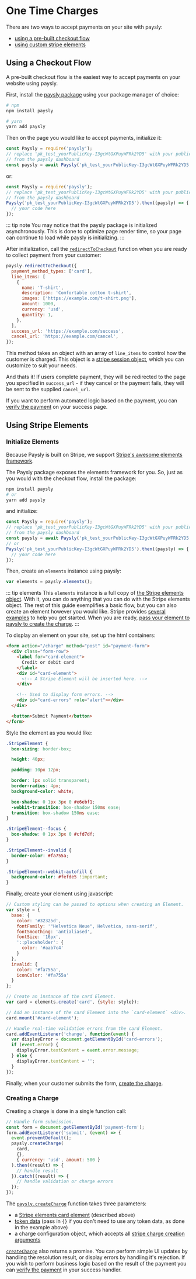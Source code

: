 # One Time Charges

There are two ways to accept payments on your site with paysly: 

* [using a pre-built checkout flow](#using-a-checkout-flow)
* [using custom stripe elements](#using-stripe-elements)

## Using a Checkout Flow

A pre-built checkout flow is the easiest way to accept payments on your website using paysly.

First, install the [paysly package]() using your package manager of choice:

```bash
# npm
npm install paysly
```

```bash
# yarn
yarn add paysly
```

Then on the page you would like to accept payments, initialize it:

```js
const Paysly = require('paysly');
// replace 'pk_test_yourPublicKey-I3gcWtGXPuyWFRk2YD5' with your public key
// from the paysly dashboard
const paysly = await Paysly('pk_test_yourPublicKey-I3gcWtGXPuyWFRk2YD5');
```

or: 
```js
const Paysly = require('paysly');
// replace 'pk_test_yourPublicKey-I3gcWtGXPuyWFRk2YD5' with your public key
// from the paysly dashboard
Paysly('pk_test_yourPublicKey-I3gcWtGXPuyWFRk2YD5').then((paysly) => {
  // your code here
});
```

::: tip note
You may notice that the paysly package is initialized asynchronously. This is done to optimize page render time, so your page can continue to load while paysly is initializing.
:::

After initialization, call the [`redirectToCheckout`](/api.html#paysly-redirecttocheckout) function when you are ready to collect payment from your customer:

```js
paysly.redirectToCheckout({
  payment_method_types: ['card'],
  line_items: [
    {
      name: 'T-shirt',
      description: 'Comfortable cotton t-shirt',
      images: ['https://example.com/t-shirt.png'],
      amount: 1000,
      currency: 'usd',
      quantity: 1,
    },
  ],
  success_url: 'https://example.com/success',
  cancel_url: 'https://example.com/cancel',
});
```

This method takes an object with an array of `line_items` to control how the customer is charged. This object is a [stripe session object](https://stripe.com/docs/api/checkout/sessions/create), which you can customize to suit your needs.

And thats it! If users complete payment, they will be redirected to the page you specified in `success_url` - if they cancel or the payment fails, they will be sent to the supplied `cancel_url`.

If you want to perform automated logic based on the payment, you can [verify the payment](/guides/verifying-a-payment.html#checkout) on your success page.

## Using Stripe Elements

### Initialize Elements

Because Paysly is built on Stripe, we support [Stripe's awesome elements framework](https://stripe.com/docs/stripe-js).

The Paysly package exposes the elements framework for you. So, just as you would with the checkout flow, install the package:

```bash
npm install paysly
# or
yarn add paysly
```
and initialize:
```js
const Paysly = require('paysly');
// replace 'pk_test_yourPublicKey-I3gcWtGXPuyWFRk2YD5' with your public key
// from the paysly dashboard
const paysly = await Paysly('pk_test_yourPublicKey-I3gcWtGXPuyWFRk2YD5');
// or
Paysly('pk_test_yourPublicKey-I3gcWtGXPuyWFRk2YD5').then((paysly) => {
  // your code here
});
```

Then, create an `elements` instance using paysly:

```js
var elements = paysly.elements();
```
::: tip elements
This `elements` instance is a full copy of [the Stripe elements object](https://stripe.com/docs/js/elements_object). With it, you can do anything that you can do with the Stripe elements object. The rest of this guide exemplifies a basic flow, but you can also create an element however you would like. Stripe provides [several examples](https://github.com/stripe/elements-examples) to help you get started. When you are ready, [pass your element to paysly to create the charge](/guides/one-time-charges.html#creating-a-charge).
:::

To display an element on your site, set up the html containers:
```html
<form action="/charge" method="post" id="payment-form">
  <div class="form-row">
    <label for="card-element">
      Credit or debit card
    </label>
    <div id="card-element">
      <!-- A Stripe Element will be inserted here. -->
    </div>

    <!-- Used to display form errors. -->
    <div id="card-errors" role="alert"></div>
  </div>

  <button>Submit Payment</button>
</form>
```

Style the element as you would like:
```css
.StripeElement {
  box-sizing: border-box;

  height: 40px;

  padding: 10px 12px;

  border: 1px solid transparent;
  border-radius: 4px;
  background-color: white;

  box-shadow: 0 1px 3px 0 #e6ebf1;
  -webkit-transition: box-shadow 150ms ease;
  transition: box-shadow 150ms ease;
}

.StripeElement--focus {
  box-shadow: 0 1px 3px 0 #cfd7df;
}

.StripeElement--invalid {
  border-color: #fa755a;
}

.StripeElement--webkit-autofill {
  background-color: #fefde5 !important;
}
```

Finally, create your element using javascript:

```js
// Custom styling can be passed to options when creating an Element.
var style = {
  base: {
    color: '#32325d',
    fontFamily: '"Helvetica Neue", Helvetica, sans-serif',
    fontSmoothing: 'antialiased',
    fontSize: '16px',
    '::placeholder': {
      color: '#aab7c4'
    }
  },
  invalid: {
    color: '#fa755a',
    iconColor: '#fa755a'
  }
};

// Create an instance of the card Element.
var card = elements.create('card', {style: style});

// Add an instance of the card Element into the `card-element` <div>.
card.mount('#card-element');

// Handle real-time validation errors from the card Element.
card.addEventListener('change', function(event) {
  var displayError = document.getElementById('card-errors');
  if (event.error) {
    displayError.textContent = event.error.message;
  } else {
    displayError.textContent = '';
  }
});
```

Finally, when your customer submits the form, [create the charge](/guides/one-time-charges.html#creating-a-charge).

### Creating a Charge

Creating a charge is done in a single function call:

```js
// Handle form submission.
const form = document.getElementById('payment-form');
form.addEventListener('submit', (event) => {
  event.preventDefault();
  paysly.createCharge(
    card, 
    {},
    { currency: 'usd', amount: 500 }
  ).then((result) => {
    // handle result
  }).catch((result) => {
    // handle validation or charge errors
  });
});
```

The [`paysly.createCharge`](/api.html#paysly-createcharge) function takes three parameters:

- a [Stripe elements card element](/guides/one-time-charges.html#initialize-elements) (described above)
- [token data](https://stripe.com/docs/js/tokens_sources/create_token?type=cardElement#stripe_create_token-data) (pass in `{}` if you don't need to use any token data, as done in the example above)
- a charge configuration object, which accepts all [stripe charge creation arguments](https://stripe.com/docs/api/charges/create)

[`createCharge`](/api.html#paysly-createcharge) also returns a promise. You can perform simple UI updates by handling the resolution result, or display errors by handling it's rejection. If you wish to perform business logic based on the result of the payment you can [verify the payment](/guides/verifying-a-payment.html#elements) in your success handler.
